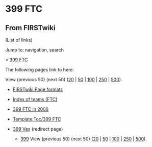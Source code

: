 # 399 FTC

## From FIRSTwiki

(List of links)

Jump to: navigation, search

< [399 FTC](/index.php?title=399_FTC&redirect=no "399 FTC")

The following pages link to here:

View (previous 50) (next 50) ([20](/index.php?title=Special:Whatlinkshere/399_FTC&limit=20&from=0 "Special:Whatlinkshere/399 FTC") | [50](/index.php?title=Special:Whatlinkshere/399_FTC&limit=50&from=0 "Special:Whatlinkshere/399 FTC") | [100](/index.php?title=Special:Whatlinkshere/399_FTC&limit=100&from=0 "Special:Whatlinkshere/399 FTC") | [250](/index.php?title=Special:Whatlinkshere/399_FTC&limit=250&from=0 "Special:Whatlinkshere/399 FTC") | [500](/index.php?title=Special:Whatlinkshere/399_FTC&limit=500&from=0 "Special:Whatlinkshere/399 FTC")).

- [FIRSTwiki:Page formats](FIRSTwiki:Page_formats "FIRSTwiki:Page formats")
- [Index of teams (FTC)](Index_of_teams_%28FTC%29 "Index of teams \(FTC\)")
- [399 FTC in 2006](399_FTC_in_2006 "399 FTC in 2006")
- [Template:Toc/399 FTC](Template:Toc/399_FTC "Template:Toc/399 FTC")
- [399 Vex](/index.php?title=399_Vex&redirect=no "399 Vex") (redirect page) 

  - [399](399 "399") View (previous 50) (next 50) ([20](/index.php?title=Special:Whatlinkshere/399_FTC&limit=20&from=0 "Special:Whatlinkshere/399 FTC") | [50](/index.php?title=Special:Whatlinkshere/399_FTC&limit=50&from=0 "Special:Whatlinkshere/399 FTC") | [100](/index.php?title=Special:Whatlinkshere/399_FTC&limit=100&from=0 "Special:Whatlinkshere/399 FTC") | [250](/index.php?title=Special:Whatlinkshere/399_FTC&limit=250&from=0 "Special:Whatlinkshere/399 FTC") | [500](/index.php?title=Special:Whatlinkshere/399_FTC&limit=500&from=0 "Special:Whatlinkshere/399 FTC")).

